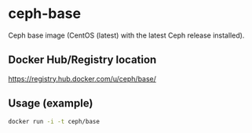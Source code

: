 # ceph-base

Ceph base image (CentOS (latest) with the latest Ceph release installed).

## Docker Hub/Registry location

<https://registry.hub.docker.com/u/ceph/base/>

## Usage (example)

```bash
docker run -i -t ceph/base
```
